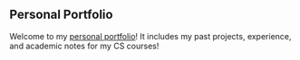 ## Personal Portfolio
Welcome to my [personal portfolio]()! It includes my past projects, experience, and academic notes for my CS courses!
